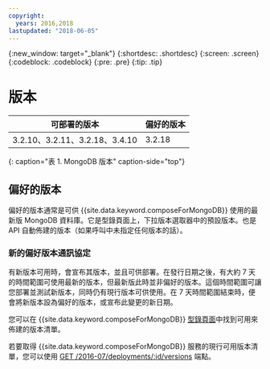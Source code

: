 ```yaml
---
copyright:
  years: 2016,2018
lastupdated: "2018-06-05"
---
```


{:new_window: target="_blank"}
{:shortdesc: .shortdesc}
{:screen: .screen}
{:codeblock: .codeblock}
{:pre: .pre}
{:tip: .tip}

# 版本

可部署的版本|偏好的版本
----------|-----------
3.2.10、3.2.11、3.2.18、3.4.10 | 3.2.18
{: caption="表 1. MongoDB 版本" caption-side="top"}

## 偏好的版本

偏好的版本通常是可供 {{site.data.keyword.composeForMongoDB}} 使用的最新版 MongoDB 資料庫。它是型錄頁面上，下拉版本選取器中的預設版本。也是 API 自動佈建的版本（如果呼叫中未指定任何版本的話）。

### 新的偏好版本通訊協定

有新版本可用時，會宣布其版本，並且可供部署。在發行日期之後，有大約 7 天的時間範圍可使用最新的版本，但最新版此時並非偏好的版本。這個時間範圍可讓您部署並測試新版本，同時仍有現行版本可供使用。在 7 天時間範圍結束時，便會將新版本設為偏好的版本，或宣布此變更的新日期。

您可以在 {{site.data.keyword.composeForMongoDB}} [型錄頁面](https://console.{DomainName}/catalog/services/compose-for-mongodb)中找到可用來佈建的版本清單。

若要取得 {{site.data.keyword.composeForMongoDB}} 服務的現行可用版本清單，您可以使用 [GET /2016-07/deployments/:id/versions](https://apidocs.compose.com/v1.0/reference#2016-07-get-deployments-versions) 端點。

